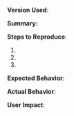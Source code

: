 **Version Used**: 

**Summary:**


**Steps to Reproduce**:

1. 

2. 

3. 

**Expected Behavior**:

**Actual Behavior**:

**User Impact**: